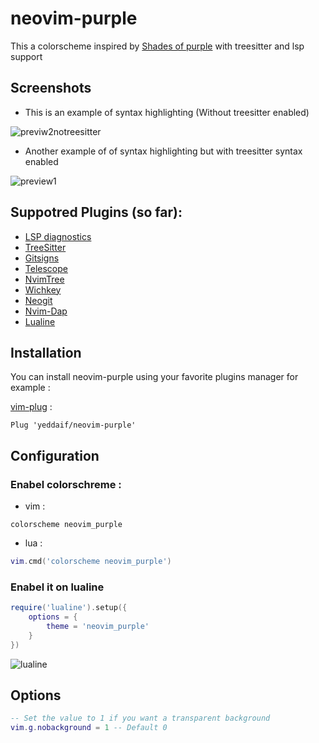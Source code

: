# neovim-purple
This a colorscheme inspired by [Shades of purple](https://github.com/Rigellute/shades-of-purple.vim) with treesitter and lsp support

## Screenshots

- This is an example of syntax highlighting (Without treesitter enabled)

![previw2notreesitter](https://user-images.githubusercontent.com/63888397/131228105-10763fcd-7010-4895-9418-9b9eb7ffef15.png)

- Another example of of syntax highlighting but with treesitter syntax enabled

![preview1](https://user-images.githubusercontent.com/63888397/131228212-a0c09153-9800-4e04-804c-29385a9cc45f.png)

## Suppotred Plugins (so far):

- [LSP diagnostics](https://neovim.io/doc/user/lsp.html)
- [TreeSitter](https://github.com/nvim-treesitter/nvim-treesitter)
- [Gitsigns](https://github.com/lewis6991/gitsigns.nvim)
- [Telescope](https://github.com/nvim-telescope/telescope.nvim)
- [NvimTree](https://github.com/kyazdani42/nvim-tree.lua)
- [Wichkey](https://github.com/folke/which-key.nvim)
- [Neogit](https://github.com/TimUntersberger/neogit)
- [Nvim-Dap](https://github.com/mfussenegger/nvim-dap)
- [Lualine](https://github.com/hoob3rt/lualine.nvim)
## Installation
You can install neovim-purple using your favorite plugins manager for example :

[vim-plug](https://github.com/junegunn/vim-plug) :
```viml
Plug 'yeddaif/neovim-purple'
```
## Configuration
### Enabel colorschreme :
* vim :
```viml
colorscheme neovim_purple
```
* lua :

```lua
vim.cmd('colorscheme neovim_purple')
```
### Enabel it on lualine
```lua
require('lualine').setup({
    options = {
        theme = 'neovim_purple'
    }
})
```
![lualine](https://user-images.githubusercontent.com/63888397/131228606-b1a3a26b-0bd9-47bf-baf8-84ca6ff0f926.png)

## Options
```lua
-- Set the value to 1 if you want a transparent background
vim.g.nobackground = 1 -- Default 0
```
